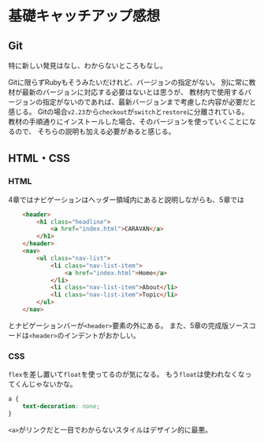 # 基礎キャッチアップ感想

## Git

特に新しい発見はなし、わからないところもなし。

Gitに限らずRubyもそうみたいだけれど、バージョンの指定がない。
別に常に教材が最新のバージョンに対応する必要はないとは思うが、
教材内で使用するバージョンの指定がないのであれば、最新バージョンまで考慮した内容が必要だと感じる。
Gitの場合`v2.23`から`checkout`が`switch`と`restore`に分離されている。
教材の手順通りにインストールした場合、そのバージョンを使っていくことになるので、
そちらの説明も加える必要があると感じる。

## HTML・CSS



### HTML
4章ではナビゲーションはヘッダー領域内にあると説明しながらも、5章では
```html
    <header>
        <h1 class="headline">
            <a href="index.html">CARAVAN</a>
        </h1>
    </header>
    <nav>
        <ul class="nav-list">
            <li class="nav-list-item">
                <a href="index.html">Home</a>
            </li>
            <li class="nav-list-item">About</li>
            <li class="nav-list-item">Topic</li>
        </ul>
    </nav>
```
とナビゲーションバーが`<header>`要素の外にある。
また、5章の完成版ソースコードは`<header>`のインデントがおかしい。

### CSS
`flex`を差し置いて`float`を使ってるのが気になる。
もう`float`は使われなくなってくんじゃないかな。
```css
a {
    text-decoration: none;
}
```
`<a>`がリンクだと一目でわからないスタイルはデザイン的に最悪。
